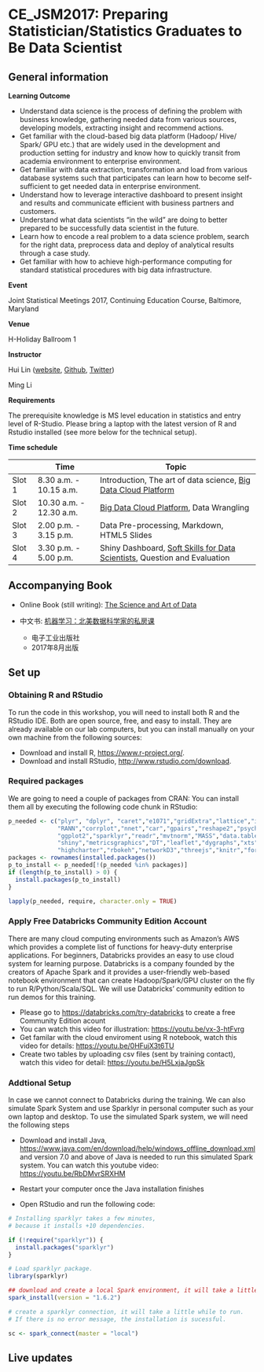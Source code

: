 # CE_JSM2017: Preparing Statistician/Statistics Graduates to Be Data Scientist


## General information

**Learning Outcome**

- Understand data science is the process of defining the problem with business knowledge, gathering needed data from various sources, developing models, extracting insight and recommend actions.
- Get familiar with the cloud-based big data platform (Hadoop/ Hive/ Spark/ GPU etc.) that are widely used in the development and production setting for industry and know how to quickly transit from academia environment to enterprise environment.
- Get familiar with data extraction, transformation and load from various database systems such that participates can learn how to become self- sufficient to get needed data in enterprise environment.
- Understand how to leverage interactive dashboard to present insight and results and communicate efficient with business partners and customers.
- Understand what data scientists “in the wild” are doing to better prepared to be successfully data scientist in the future.
- Learn how to encode a real problem to a data science problem, search for the right data, preprocess data and deploy of analytical results through a case study.
- Get familiar with how to achieve high-performance computing for standard statistical procedures with big data infrastructure.

**Event**

Joint Statistical Meetings 2017, Continuing Education Course, Baltimore, Maryland

**Venue**

H-Holiday Ballroom 1

**Instructor** 

Hui Lin ([website](http://scientistcafe.com), [Github](https://github.com/happyrabbit), [Twitter](https://twitter.com/gossip_rabbit))

Ming Li 

**Requirements**

The prerequisite knowledge is MS level education in statistics and entry level of R-Studio.
Please bring a laptop with the latest version of R and Rstudio installed (see more below for the technical setup). 

**Time schedule**

|  | Time | Topic |
|--------|-------------------------|---------------------------------------------------------|
| Slot 1 | 8.30 a.m. - 10.15 a.m. | Introduction, The art of data science, [Big Data Cloud Platform](https://github.com/happyrabbit/CE_JSM2017/blob/master/Slides/MLI-Big-Data-Cloud-Platform.pptx) |
| Slot 2 | 10.30 a.m. - 12.30 a.m. | [Big Data Cloud Platform](https://github.com/happyrabbit/CE_JSM2017/blob/master/Slides/MLI-Big-Data-Cloud-Platform.pptx), Data Wrangling |
| Slot 3 | 2.00 p.m. - 3.15 p.m. | Data Pre-processing, Markdown, HTML5 Slides|
| Slot 4 | 3.30 p.m. - 5.00 p.m. | Shiny Dashboard, [Soft Skills for Data Scientists](https://github.com/happyrabbit/CE_JSM2017/blob/master/Slides/MLI-Soft-Skill.pptx), Question and Evaluation|


## Accompanying Book

- Online Book (still writing):  [The Science and Art of Data](http://scientistcafe.com/CE_JSM2017/) 

- 中文书: [机器学习：北美数据科学家的私房课](http://scientistcafe.com/book/) 
    - 电子工业出版社
    - 2017年8月出版

## Set up

### Obtaining R and RStudio

To run the code in this workshop, you will need to install both
R and the RStudio IDE. Both are open source, free, and easy to install.
They are already available on our lab computers, but you can install
manually on your own machine from the following sources:

- Download and install R, <https://www.r-project.org/>.
- Download and install RStudio, <http://www.rstudio.com/download>.

### Required packages

We are going to need a couple of packages from CRAN: You can install them all by executing the following code chunk in RStudio:


```r
p_needed <- c("plyr", "dplyr", "caret","e1071","gridExtra","lattice","imputeMissings",
              "RANN","corrplot","nnet","car","gpairs","reshape2","psych","tidyr",
              "ggplot2","sparklyr","readr","mvtnorm","MASS","data.table","magrittr",
              "shiny","metricsgraphics","DT","leaflet","dygraphs","xts","lubridate",
              "highcharter","rbokeh","networkD3","threejs","knitr","formatR")
packages <- rownames(installed.packages())
p_to_install <- p_needed[!(p_needed %in% packages)]
if (length(p_to_install) > 0) {
  install.packages(p_to_install)
}

lapply(p_needed, require, character.only = TRUE)

```
### Apply Free Databricks Community Edition Account
There are many cloud computing environments such as Amazon’s AWS which provides a complete list of functions for heavy-duty enterprise applications. For beginners, Databricks provides an easy to use cloud system for learning purpose. Databricks is a company founded by the creators of Apache Spark and it provides a user-friendly web-based notebook environment that can create Hadoop/Spark/GPU cluster on the fly to run R/Python/Scala/SQL. We will use Databricks’ community edition to run demos for this training.
- Please go to <https://databricks.com/try-databricks> to create a free Community Edition acount
- You can watch this video for illustration: <https://youtu.be/vx-3-htFvrg>
- Get familar with the cloud enviroment using R notebook, watch this video for details: <https://youtu.be/0HFujX3t6TU>
- Create two tables by uploading csv files (sent by training contact), watch this video for detail: <https://youtu.be/H5LxjaJgpSk>

### Addtional Setup 
In case we cannot connect to Databricks during the training. We can also simulate Spark System and use Sparklyr in personal computer such as your own laptop and desktop. To use the simulated Spark system, we will need the following steps
- Download and install Java, <https://www.java.com/en/download/help/windows_offline_download.xml> and version 7.0 and above of Java is needed to run this simulated Spark system. You can watch this youtube video: <https://youtu.be/RbDMvrSRXHM>
- Restart your computer once the Java installation finishes

- Open RStudio and run the following code:

```r
# Installing sparklyr takes a few minutes, 
# because it installs +10 dependencies.

if (!require("sparklyr")) {
  install.packages("sparklyr")  
}

# Load sparklyr package.
library(sparklyr)

## download and create a local Spark environment, it will take a little while to finish
spark_install(version = "1.6.2")

# create a sparklyr connection, it will take a little while to run. 
# If there is no error message, the installation is sucessful.

sc <- spark_connect(master = "local")

```


## Live updates

